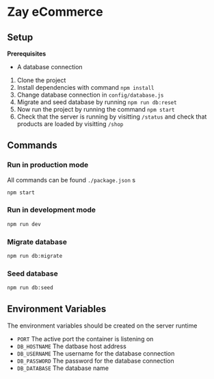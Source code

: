 # Zay eCommerce

## Setup

**Prerequisites**

* A database connection

1. Clone the project
2. Install dependencies with command `npm install`
3. Change database connection in `config/database.js`
4. Migrate and seed database by running `npm run db:reset`
5. Now run the project by running the command `npm start`
6. Check that the server is running by visitting `/status` and check that products are loaded by visitting `/shop`

## Commands

### Run in production mode

All commands can be found `./package.json`
s
```sh
npm start
```

### Run in development mode

```sh
npm run dev
```

### Migrate database

```sh
npm run db:migrate
```

### Seed database

```sh
npm run db:seed
```

## Environment Variables

The environment variables should be created on the server runtime

* `PORT` The active port the container is listening on
* `DB_HOSTNAME` The datbase host address
* `DB_USERNAME` The username for the database connection
* `DB_PASSWORD` The password for the database connection
* `DB_DATABASE` The database name

